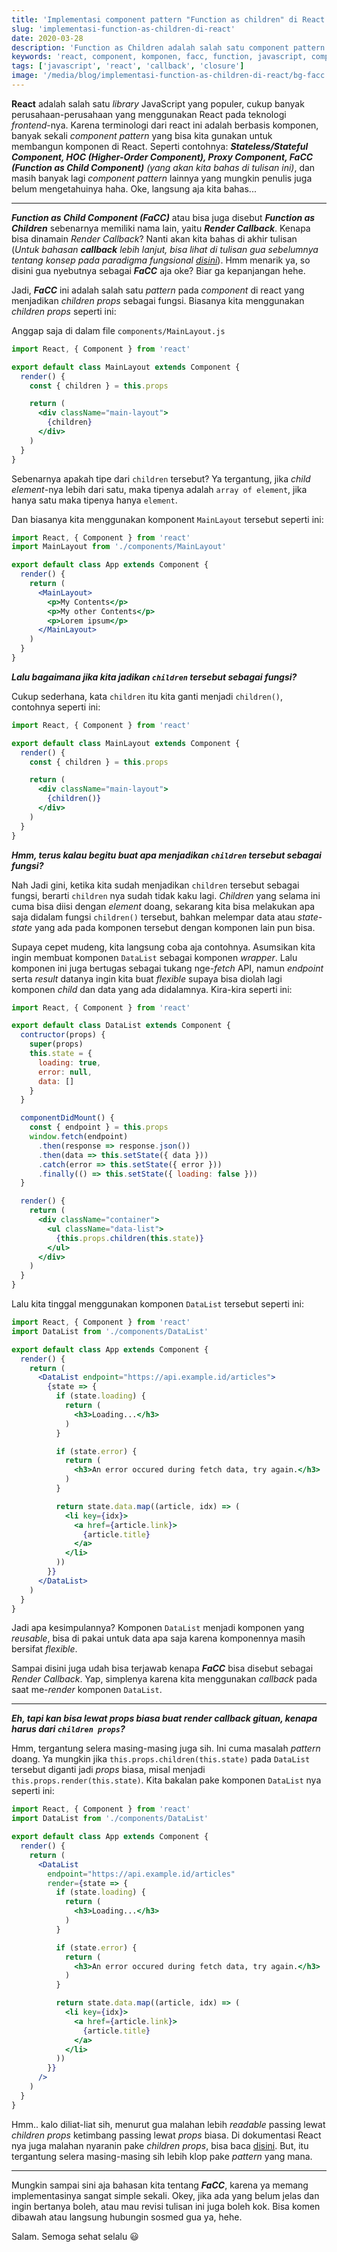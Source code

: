 ```yaml
---
title: 'Implementasi component pattern "Function as children" di React'
slug: 'implementasi-function-as-children-di-react'
date: 2020-03-28
description: 'Function as Children adalah salah satu component pattern di React yang bisa kita gunakan, buat apa?'
keywords: 'react, component, komponen, facc, function, javascript, component composition'
tags: ['javascript', 'react', 'callback', 'closure']
image: '/media/blog/implementasi-function-as-children-di-react/bg-facc.png'
---
```


**React** adalah salah satu *library* JavaScript yang populer, cukup banyak perusahaan-perusahaan yang menggunakan React pada teknologi *frontend*-nya. Karena terminologi dari react ini adalah berbasis komponen, banyak sekali *component pattern* yang bisa kita gunakan untuk membangun komponen di React. Seperti contohnya: ***Stateless/Stateful Component, HOC (Higher-Order Component), Proxy Component, FaCC (Function as Child Component)*** *(yang akan kita bahas di tulisan ini)*, dan masih banyak lagi *component pattern* lainnya yang mungkin penulis juga belum mengetahuinya haha. Oke, langsung aja kita bahas...

---

***Function as Child Component (FaCC)*** atau bisa juga disebut ***Function as Children*** sebenarnya memiliki nama lain, yaitu ***Render Callback***. Kenapa bisa dinamain *Render Callback*? Nanti akan kita bahas di akhir tulisan (*Untuk bahasan ***callback*** lebih lanjut, bisa lihat di tulisan gua sebelumnya tentang konsep pada paradigma fungsional [disini](https://sutanlab.id/blog/konsep-pada-paradigma-pemrograman-fungsional)*).  Hmm menarik ya, so disini gua nyebutnya sebagai ***FaCC*** aja oke? Biar ga kepanjangan hehe.

Jadi, ***FaCC*** ini adalah salah satu *pattern* pada *component* di react yang menjadikan *children props* sebagai fungsi. Biasanya kita menggunakan *children props* seperti ini:

Anggap saja di dalam file `components/MainLayout.js`

```jsx
import React, { Component } from 'react'

export default class MainLayout extends Component {
  render() {
    const { children } = this.props

    return (
      <div className="main-layout">
        {children}
      </div>
    )
  }
}
```

Sebenarnya apakah tipe dari `children` tersebut? Ya tergantung, jika *child element*-nya lebih dari satu, maka tipenya adalah `array of element`, jika hanya satu maka tipenya hanya `element`.

Dan biasanya kita menggunakan komponent `MainLayout` tersebut seperti ini:

```jsx
import React, { Component } from 'react'
import MainLayout from './components/MainLayout'

export default class App extends Component {
  render() {
    return (
      <MainLayout>
        <p>My Contents</p>
        <p>My other Contents</p>
        <p>Lorem ipsum</p>
      </MainLayout>
    )
  }
}
```

***Lalu bagaimana jika kita jadikan `children` tersebut sebagai fungsi?***

Cukup sederhana, kata `children` itu kita ganti menjadi `children()`, contohnya seperti ini:

```jsx
import React, { Component } from 'react'

export default class MainLayout extends Component {
  render() {
    const { children } = this.props

    return (
      <div className="main-layout">
        {children()}
      </div>
    )
  }
}
```

***Hmm, terus kalau begitu buat apa menjadikan `children` tersebut sebagai fungsi?***

Nah Jadi gini, ketika kita sudah menjadikan `children` tersebut sebagai fungsi, berarti `children` nya sudah tidak kaku lagi. *Children* yang selama ini cuma bisa diisi dengan *element* doang, sekarang kita bisa melakukan apa saja didalam fungsi `children()` tersebut, bahkan melempar data atau *state-state* yang ada pada komponen tersebut dengan komponen lain pun bisa.

Supaya cepet mudeng, kita langsung coba aja contohnya. Asumsikan kita ingin membuat komponen `DataList` sebagai komponen *wrapper*. Lalu komponen ini juga bertugas sebagai tukang nge-*fetch* API, namun *endpoint* serta *result* datanya ingin kita buat *flexible* supaya bisa diolah lagi komponen *child* dan data yang ada didalamnya. Kira-kira seperti ini:

```jsx
import React, { Component } from 'react'

export default class DataList extends Component {
  contructor(props) {
    super(props)
    this.state = {
      loading: true,
      error: null,
      data: []
    }
  }

  componentDidMount() {
    const { endpoint } = this.props
    window.fetch(endpoint)
      .then(response => response.json())
      .then(data => this.setState({ data }))
      .catch(error => this.setState({ error }))
      .finally(() => this.setState({ loading: false }))
  }

  render() {
    return (
      <div className="container">
        <ul className="data-list">
          {this.props.children(this.state)}
        </ul>
      </div>
    )
  }
}
```

Lalu kita tinggal menggunakan komponen `DataList` tersebut seperti ini:

```jsx
import React, { Component } from 'react'
import DataList from './components/DataList'

export default class App extends Component {
  render() {
    return (
      <DataList endpoint="https://api.example.id/articles">
        {state => {
          if (state.loading) {
            return (
              <h3>Loading...</h3>
            )
          }

          if (state.error) {
            return (
              <h3>An error occured during fetch data, try again.</h3>
            )
          }

          return state.data.map((article, idx) => (
            <li key={idx}>
              <a href={article.link}>
                {article.title}
              </a>
            </li>
          ))
        }}
      </DataList>
    )
  }
}
```

Jadi apa kesimpulannya? Komponen `DataList` menjadi komponen yang *reusable*, bisa di pakai untuk data apa saja karena komponennya masih bersifat *flexible*.

Sampai disini juga udah bisa terjawab kenapa ***FaCC*** bisa disebut sebagai *Render Callback*. Yap, simplenya karena kita menggunakan *callback* pada saat me-*render* komponen `DataList`.

---

***Eh, tapi kan bisa lewat props biasa buat render callback gituan, kenapa harus dari `children props`?***

Hmm, tergantung selera masing-masing juga sih. Ini cuma masalah *pattern* doang. Ya mungkin jika `this.props.children(this.state)` pada `DataList` tersebut diganti jadi *props* biasa, misal menjadi `this.props.render(this.state)`. Kita bakalan pake komponen `DataList` nya seperti ini:

```jsx
import React, { Component } from 'react'
import DataList from './components/DataList'

export default class App extends Component {
  render() {
    return (
      <DataList
        endpoint="https://api.example.id/articles"
        render={state => {
          if (state.loading) {
            return (
              <h3>Loading...</h3>
            )
          }

          if (state.error) {
            return (
              <h3>An error occured during fetch data, try again.</h3>
            )
          }

          return state.data.map((article, idx) => (
            <li key={idx}>
              <a href={article.link}>
                {article.title}
              </a>
            </li>
          ))
        }}
      />
    )
  }
}
```

Hmm.. kalo diliat-liat sih, menurut gua malahan lebih *readable* passing lewat *children props* ketimbang passing lewat *props* biasa. Di dokumentasi React nya juga malahan nyaranin pake *children props*, bisa baca [disini](https://reactjs.org/docs/composition-vs-inheritance.html). But, itu tergantung selera masing-masing sih lebih klop pake *pattern* yang mana.

---

Mungkin sampai sini aja bahasan kita tentang ***FaCC***, karena ya memang implementasinya sangat simple sekali. Okey, jika ada yang belum jelas dan ingin bertanya boleh, atau mau revisi tulisan ini juga boleh kok. Bisa komen dibawah atau langsung hubungin sosmed gua ya, hehe.

Salam. Semoga sehat selalu 😃
